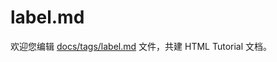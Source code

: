 label.md
===

欢迎您编辑 <a target="__blank" href="https://github.com/jaywcjlove/html-tutorial/blob/main/docs/tags/label.md">docs/tags/label.md</a> 文件，共建 HTML Tutorial 文档。